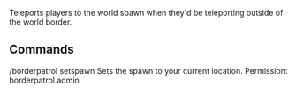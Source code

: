 Teleports players to the world spawn when they'd be teleporting outside of the world border.

## Commands
/borderpatrol setspawn
Sets the spawn to your current location. Permission: borderpatrol.admin